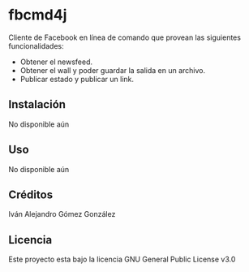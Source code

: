 # fbcmd4j
Cliente de Facebook en línea de comando que provean las siguientes funcionalidades:
- Obtener el newsfeed.
- Obtener el wall y poder guardar la salida en un archivo.
- Publicar estado y publicar un link.

## Instalación
No disponible aún

## Uso
No disponible aún

## Créditos
Iván Alejandro Gómez González

## Licencia
Este proyecto esta bajo la licencia GNU General Public License v3.0
